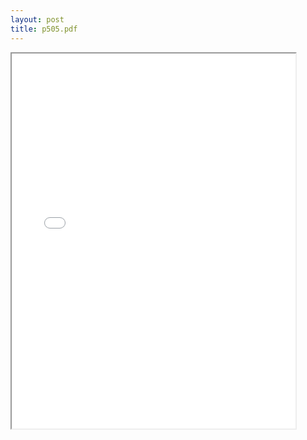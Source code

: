 ```yaml
---
layout: post
title: p505.pdf
--- 
```




<div class="pdf-container">
    <iframe src="/irs.ea/assets/pdfs/p505.pdf" 
    height="600" width="90%" allowFullScreen="true">
    </iframe>
</div>
